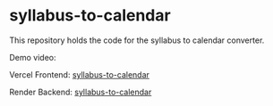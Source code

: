 # syllabus-to-calendar
This repository holds the code for the syllabus to calendar converter.

Demo video: 

Vercel Frontend: [syllabus-to-calendar](https://syllabus-to-calendar-lake.vercel.app)

Render Backend: [syllabus-to-calendar](https://syllabus-to-calendar-yjkk.onrender.com)
